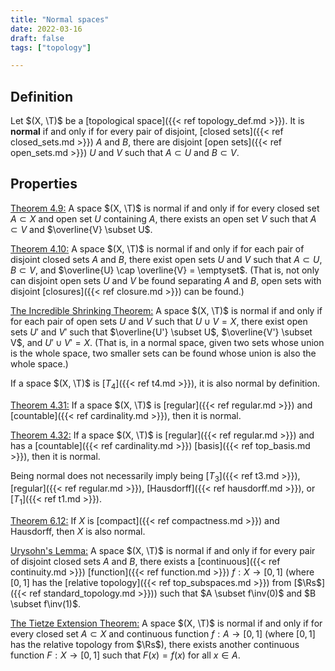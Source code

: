 ```yaml
---
title: "Normal spaces"
date: 2022-03-16
draft: false
tags: ["topology"]

---
```


## Definition
Let $(X, \T)$ be a [topological space]({{< ref topology_def.md >}}). It is **normal** if and only if for every pair of disjoint, [closed sets]({{< ref closed_sets.md >}}) $A$ and $B$, there are disjoint [open sets]({{< ref open_sets.md >}}) $U$ and $V$ such that $A \subset U$ and $B \subset V$.

## Properties
[Theorem 4.9:](\work.pdf#page=33) A space $(X, \T)$ is normal if and only if for every closed set $A \subset X$ and open set $U$ containing $A$, there exists an open set $V$ such that $A \subset V$ and $\overline{V} \subset U$.

[Theorem 4.10:](\work.pdf#page=33) A space $(X, \T)$ is normal if and only if for each pair of disjoint closed sets $A$ and $B$, there exist open sets $U$ and $V$ such that $A \subset U$, $B \subset V$, and $\overline{U} \cap \overline{V} = \emptyset$. (That is, not only can disjoint open sets $U$ and $V$ be found separating $A$ and $B$, open sets with disjoint [closures]({{< ref closure.md >}}) can be found.)

[The Incredible Shrinking Theorem:](\work.pdf#page=34) A space $(X, \T)$ is normal if and only if for each pair of open sets $U$ and $V$ such that $U \cup V = X$, there exist open sets $U'$ and $V'$ such that $\overline{U'} \subset U$, $\overline{V'} \subset V$, and $U' \cup V' = X$. (That is, in a normal space, given two sets whose union is the whole space, two smaller sets can be found whose union is also the whole space.)

If a space $(X, \T)$ is [$T_4$]({{< ref t4.md >}}), it is also normal by definition.

[Theorem 4.31:](\work.pdf#page=41) If a space $(X, \T)$ is [regular]({{< ref regular.md >}}) and [countable]({{< ref cardinality.md >}}), then it is normal. 

[Theorem 4.32:](\work.pdf#page=41) If a space $(X, \T)$ is [regular]({{< ref regular.md >}}) and has a [countable]({{< ref cardinality.md >}}) [basis]({{< ref top_basis.md >}}), then it is normal.  

Being normal does not necessarily imply being [$T_3$]({{< ref t3.md >}}), [regular]({{< ref regular.md >}}), [Hausdorff]({{< ref hausdorff.md >}}), or [$T_1$]({{< ref t1.md >}}).

[Theorem 6.12:](\work.pdf#page=50) If $X$ is [compact]({{< ref compactness.md >}}) and Hausdorff, then $X$ is also normal.

[Urysohn's Lemma:](\work.pdf#page=87) A space $(X, \T)$ is normal if and only if for every pair of disjoint closed sets $A$ and $B$, there exists a [continuous]({{< ref continuity.md >}}) [function]({{< ref function.md >}}) $f: X \to [0,1]$ (where $[0,1]$ has the [relative topology]({{< ref top_subspaces.md >}}) from [$\Rs$]({{< ref standard_topology.md >}})) such that $A \subset f\inv(0)$ and $B \subset f\inv(1)$. 

[The Tietze Extension Theorem:](\work.pdf#page=90) A space $(X, \T)$ is normal if and only if for every closed set $A \subset X$ and continuous function $f: A \to [0,1]$ (where $[0,1]$ has the relative topology from $\Rs$), there exists another continuous function $F: X \to [0,1]$ such that $F(x) = f(x)$ for all $x \in A$. 